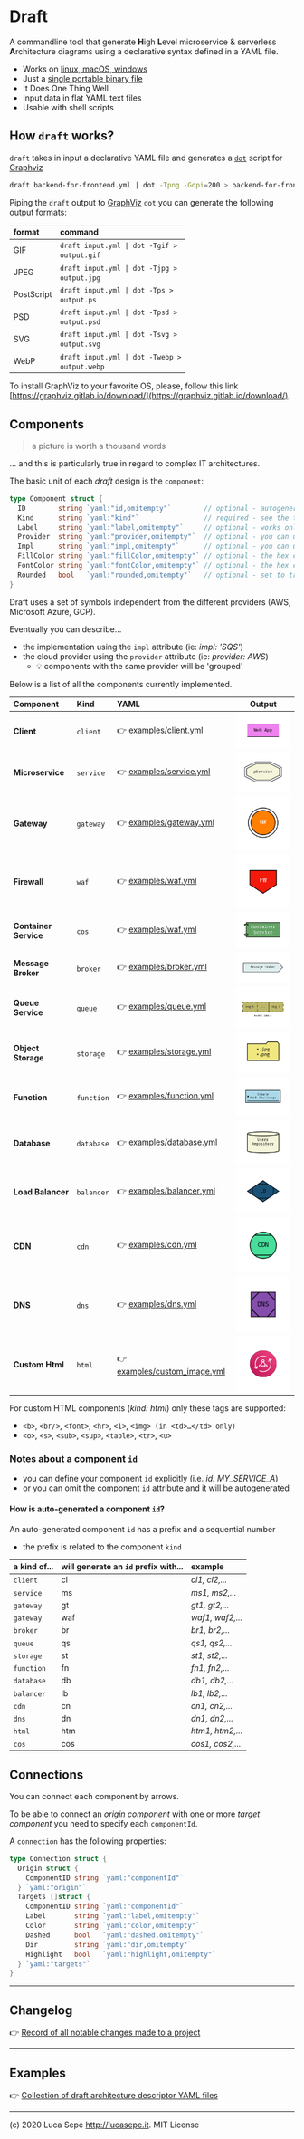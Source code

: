 # Draft

A commandline tool that generate **H**igh **L**evel microservice & serverless **A**rchitecture diagrams using a declarative syntax defined in a YAML file.

- Works on [linux, macOS, windows](https://github.com/lucasepe/draft/releases/latest)
- Just a [single portable binary file](https://github.com/lucasepe/draft/releases/latest)
- It Does One Thing Well
- Input data in flat YAML text files
- Usable with shell scripts

## How `draft` works?

`draft` takes in input a declarative YAML file and generates a [`dot`](https://en.wikipedia.org/wiki/DOT_(graph_description_language)) script for [Graphviz](https://www.graphviz.org/)

```bash
draft backend-for-frontend.yml | dot -Tpng -Gdpi=200 > backend-for-frontend.png 
```

Piping the `draft` output to [GraphViz](http://www.graphviz.org/doc/info/output.html/) `dot` you can generate the following output formats:

| format       | command                                                        |
|:-------------|:---------------------------------------------------------------|
| GIF          | <code>draft input.yml &#124; dot -Tgif > output.gif</code>     |
| JPEG         | <code>draft input.yml &#124; dot -Tjpg > output.jpg</code>     |
| PostScript   | <code>draft input.yml &#124; dot -Tps > output.ps</code>       |
| PSD          | <code>draft input.yml &#124; dot -Tpsd > output.psd</code>     |
| SVG          | <code>draft input.yml &#124; dot -Tsvg > output.svg</code>     |
| WebP         | <code>draft input.yml &#124; dot -Twebp > output.webp</code>   |

To install GraphViz to your favorite OS, please, follow this link [https://graphviz.gitlab.io/download/](https://graphviz.gitlab.io/download/).

## Components

> a picture is worth a thousand words 

... and this is particularly true in regard to complex IT architectures. 

The basic unit of each _draft_ design is the `component`:

```go
type Component struct {
  ID        string `yaml:"id,omitempty"`        // optional - autogenerated if omitted (read more for details...)
  Kind      string `yaml:"kind"`                // required - see the table below
  Label     string `yaml:"label,omitempty"`     // optional - works only for: 'queue', 'service', 'storage', 'function', 'database', 'client'  
  Provider  string `yaml:"provider,omitempty"`  // optional - you can use this to specify the cloud provider
  Impl      string `yaml:"impl,omitempty"`      // optional - you can use this to specify the implementation
  FillColor string `yaml:"fillColor,omitempty"` // optional - the hex code for the background color 
  FontColor string `yaml:"fontColor,omitempty"` // optional - the hex code for the foreground color
  Rounded   bool   `yaml:"rounded,omitempty"`   // optional - set to true if you wants rounded shapes
}
```

Draft uses a set of symbols independent from the different providers (AWS, Microsoft Azure, GCP).

Eventually you can describe...

- the implementation using the `impl` attribute (ie: _impl: 'SQS'_)
- the cloud provider using the `provider` attribute (ie: _provider: AWS_)
  - 💡 components with the same provider will be 'grouped'

Below is a list of all the components currently implemented.

| Component             | Kind        | YAML                                                          | Output                            |
|:----------------------|:------------|:--------------------------------------------------------------|:---------------------------------:|
| **Client**            | `client`    | 👉 [examples/client.yml](./examples/client.yml)               | ![](./examples/client.png)        |
| **Microservice**      | `service`   | 👉 [examples/service.yml](./examples/service.yml)             | ![](./examples/service.png)       |
| **Gateway**           | `gateway`   | 👉 [examples/gateway.yml](./examples/gateway.yml)             | ![](./examples/gateway.png)       |
| **Firewall**          | `waf`       | 👉 [examples/waf.yml](./examples/waf.yml)                     | ![](./examples/waf.png)           |
| **Container Service** | `cos`       | 👉 [examples/waf.yml](./examples/cos.yml)                     | ![](./examples/cos.png)           |
| **Message Broker**    | `broker`    | 👉 [examples/broker.yml](./examples/broker.yml)               | ![](./examples/broker.png)        |
| **Queue Service**     | `queue`     | 👉 [examples/queue.yml](./examples/queue.yml)                 | ![](./examples/queue.png)         |
| **Object Storage**    | `storage`   | 👉 [examples/storage.yml](./examples/storage.yml)             | ![](./examples/storage.png)       |
| **Function**          | `function`  | 👉 [examples/function.yml](./examples/function.yml)           | ![](./examples/function.png)      |
| **Database**          | `database`  | 👉 [examples/database.yml](./examples/database.yml)           | ![](./examples/database.png)      |
| **Load Balancer**     | `balancer`  | 👉 [examples/balancer.yml](./examples/balancer.yml)           | ![](./examples/balancer.png)      |
| **CDN**               | `cdn`       | 👉 [examples/cdn.yml](./examples/cdn.yml)                     | ![](./examples/cdn.png)           |
| **DNS**               | `dns`       | 👉 [examples/dns.yml](./examples/dns.yml)                     | ![](./examples/dns.png)           |
| **Custom Html**       | `html`      | 👉 [examples/custom_image.yml](./examples/custom_image.yml)   | ![](./examples/custom_image.png)  |

For custom HTML components (_kind: html_) only these tags are supported:

- `<b>`, `<br/>`, `<font>`, `<hr>`, `<i>`, `<img> (in <td>…</td> only)`
- `<o>`, `<s>`, `<sub>`, `<sup>`, `<table>`, `<tr>`, `<u>`

### Notes about a component `id`

- you can define your component `id` explicitly (i.e. _id: MY_SERVICE_A_)
- or you can omit the component `id` attribute and it will be autogenerated

#### How is auto-generated a component `id`?

An auto-generated component `id` has a prefix and a sequential number

- the prefix is related to the component `kind`

| a kind of... | will generate an `id` prefix with... | example          | 
|:-------------|:-------------------------------------|:-----------------|
| `client`     | cl                                   | _cl1, cl2,..._   |
| `service`    | ms                                   | _ms1, ms2,..._   |
| `gateway`    | gt                                   | _gt1, gt2,..._   |
| `gateway`    | waf                                  | _waf1, waf2,..._ |
| `broker`     | br                                   | _br1, br2,..._   |
| `queue`      | qs                                   | _qs1, qs2,..._   |
| `storage`    | st                                   | _st1, st2,..._   |
| `function`   | fn                                   | _fn1, fn2,..._   |
| `database`   | db                                   | _db1, db2,..._   |
| `balancer`   | lb                                   | _lb1, lb2,..._   |
| `cdn`        | cn                                   | _cn1, cn2,..._   |
| `dns`        | dn                                   | _dn1, dn2,..._   |
| `html`       | htm                                  | _htm1, htm2,..._ |            
| `cos`        | cos                                  | _cos1, cos2,..._ |   

## Connections

You can connect each component by arrows.

To be able to connect an _origin component_ with one or more _target component_ you need to specify each `componentId`.

A `connection` has the following properties:

```go
type Connection struct {
  Origin struct {
    ComponentID string `yaml:"componentId"`
  } `yaml:"origin"`
  Targets []struct {
    ComponentID string `yaml:"componentId"`
    Label       string `yaml:"label,omitempty"`
    Color       string `yaml:"color,omitempty"`
    Dashed      bool   `yaml:"dashed,omitempty"`
    Dir         string `yaml:"dir,omitempty"`
    Highlight   bool   `yaml:"highlight,omitempty"`
  } `yaml:"targets"`
}
```

---

## Changelog

👉 [Record of all notable changes made to a project](./CHANGELOG.md)

---

## Examples

👉 [Collection of draft architecture descriptor YAML files](./examples/README.md)

---

(c) 2020 Luca Sepe http://lucasepe.it. MIT License
